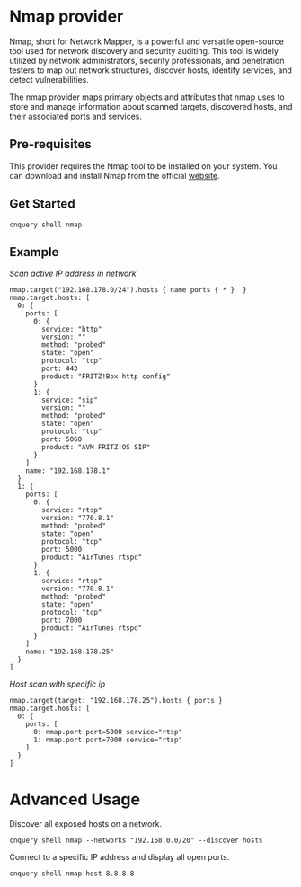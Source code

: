 # Nmap provider

Nmap, short for Network Mapper, is a powerful and versatile open-source tool used for network discovery and security auditing. This tool is widely utilized by network administrators, security professionals, and penetration testers to map out network structures, discover hosts, identify services, and detect vulnerabilities.

The nmap provider maps primary objects and attributes that nmap uses to store and manage information about scanned targets, discovered hosts, and their associated ports and services.

## Pre-requisites

This provider requires the Nmap tool to be installed on your system. You can download and install Nmap from the official [website](https://nmap.org/download.html).

## Get Started

```shell
cnquery shell nmap
```

## Example

*Scan active IP address in network*

```shell
nmap.target("192.168.178.0/24").hosts { name ports { * }  }
nmap.target.hosts: [
  0: {
    ports: [
      0: {
        service: "http"
        version: ""
        method: "probed"
        state: "open"
        protocol: "tcp"
        port: 443
        product: "FRITZ!Box http config"
      }
      1: {
        service: "sip"
        version: ""
        method: "probed"
        state: "open"
        protocol: "tcp"
        port: 5060
        product: "AVM FRITZ!OS SIP"
      }
    ]
    name: "192.168.178.1"
  }
  1: {
    ports: [
      0: {
        service: "rtsp"
        version: "770.8.1"
        method: "probed"
        state: "open"
        protocol: "tcp"
        port: 5000
        product: "AirTunes rtspd"
      }
      1: {
        service: "rtsp"
        version: "770.8.1"
        method: "probed"
        state: "open"
        protocol: "tcp"
        port: 7000
        product: "AirTunes rtspd"
      }
    ]
    name: "192.168.178.25"
  }
]
```

*Host scan with specific ip*

```shell
nmap.target(target: "192.168.178.25").hosts { ports }
nmap.target.hosts: [
  0: {
    ports: [
      0: nmap.port port=5000 service="rtsp"
      1: nmap.port port=7000 service="rtsp"
    ]
  }
]
```

# Advanced Usage

Discover all exposed hosts on a network.

```shell
cnquery shell nmap --networks "192.168.0.0/20" --discover hosts
```

Connect to a specific IP address and display all open ports.

```shell
cnquery shell nmap host 8.8.8.8
```